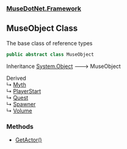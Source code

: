 ### [MuseDotNet.Framework](./MuseDotNet-Framework.md 'MuseDotNet.Framework')
## MuseObject Class
The base class of reference types  
```csharp
public abstract class MuseObject
```
Inheritance [System.Object](https://docs.microsoft.com/en-us/dotnet/api/System.Object 'System.Object') &#129106; MuseObject  

Derived  
&#8627; [Myth](./Myth.md 'MuseDotNet.Framework.Myth')  
&#8627; [PlayerStart](./PlayerStart.md 'MuseDotNet.Framework.PlayerStart')  
&#8627; [Quest](./Quest.md 'MuseDotNet.Framework.Quest')  
&#8627; [Spawner](./Spawner.md 'MuseDotNet.Framework.Spawner')  
&#8627; [Volume](./Volume.md 'MuseDotNet.Framework.Volume')  
### Methods
- [GetActor()](./MuseObject-GetActor().md 'MuseDotNet.Framework.MuseObject.GetActor()')
